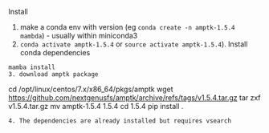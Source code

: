 Install
1. make a conda env with version (eg `conda create -n amptk-1.5.4 mambda`) - usually within miniconda3
2. `conda activate amptk-1.5.4` or `source activate amptk-1.5.4`). Install conda dependencies
```
mamba install 
3. download amptk package
```
cd /opt/linux/centos/7.x/x86_64/pkgs/amptk
wget https://github.com/nextgenusfs/amptk/archive/refs/tags/v1.5.4.tar.gz
tar zxf v1.5.4.tar.gz
mv amptk-1.5.4 1.5.4
cd 1.5.4
pip install .
```
4. The dependencies are already installed but requires vsearch
